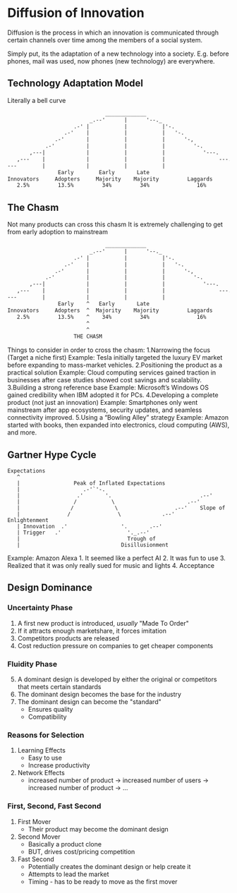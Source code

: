 # Diffusion of Innovation
Diffusion is the process in which an innovation is communicated through 
certain channels over time among the members of a social system.

Simply put, its the adaptation of a new technology into a society.
E.g. before phones, mail was used, now phones (new technology) are 
     everywhere.

## Technology Adaptation Model
Literally a bell curve

```txt
                               _____________
                          _.--'      |      '--._
                     .-' |           |           |'-.
                  .-'    |           |           |   '-.
               .-'       |           |           |      '-,
            .-'          |           |           |         '-.
       ,---|             |           |           |            '---.
   ,---    |             |           |           |                 ---.
---        |             |           |           |                     ---
                Early        Early       Late       
Innovators     Adopters     Majority    Majority         Laggards   
   2.5%         13.5%         34%         34%               16%
```

## The Chasm
Not many products can cross this chasm
It is extremely challenging to get from early adoption to mainstream
```txt
                               _____________
                          _.--'      |      '--._
                     .-' |           |           |'-.
                  .-'    |           |           |   '-.
               .-'       |           |           |      '-,
            .-'          |           |           |         '-.
       ,---|             |           |           |            '---.
   ,---    |             |           |           |                 ---.
---        |             |           |           |                     ---
                Early    ^   Early       Late       
Innovators     Adopters  ^  Majority    Majority         Laggards   
   2.5%         13.5%    ^    34%         34%               16%
                         ^
                         ^
                     THE CHASM
```

Things to consider in order to cross the chasm:
1.Narrowing the focus (Target a niche first)
    Example: Tesla initially targeted the luxury EV market before expanding 
             to mass-market vehicles.
2.Positioning the product as a practical solution
    Example: Cloud computing services gained traction in businesses after 
             case studies showed cost savings and scalability.
3.Building a strong reference base
    Example: Microsoft’s Windows OS gained credibility when IBM adopted it 
             for PCs.
4.Developing a complete product (not just an innovation)
    Example: Smartphones only went mainstream after app ecosystems, security 
             updates, and seamless connectivity improved.
5.Using a “Bowling Alley” strategy
    Example: Amazon started with books, then expanded into electronics, 
             cloud computing (AWS), and more.

## Gartner Hype Cycle

```
Expectations
   ^
   |                 Peak of Inflated Expectations
   |                    .-'`'-.
   |                  .'       '.                            .--'
   |                 /           \                       .--'
   |                /             \                  .--'    Slope of
   |               /               \             .--'        Enlightenment
   | Innovation  .'                 '.       .--'             
   | Trigger   .'                     '._.--'   
   |                                  Trough of
   |                                Disillusionment
```
Example: Amazon Alexa
        1. It seemed like a perfect AI
        2. It was fun to use
        3. Realized that it was only really sued for music and lights
        4. Acceptance

## Design Dominance

### Uncertainty Phase
1. A first new product is introduced, _usually_ "Made To Order"
2. If it attracts enough marketshare, it forces imitation
3. Competitors products are released
4. Cost reduction pressure on companies to get cheaper components

### Fluidity Phase
5. A dominant design is developed by either the original or competitors
   that meets certain standards
6. The dominant design becomes the base for the industry
7. The dominant design can become the "standard"
    - Ensures quality
    - Compatibility

### Reasons for Selection
1. Learning Effects
    - Easy to use
    - Increase productivity
2. Network Effects
    - increased number of product -> increased number of users -> 
      increased number of product -> ...

### First, Second, Fast Second
1. First Mover
    - Their product may become the dominant design
2. Second Mover
    - Basically a product clone
    - BUT, drives cost/pricing competition
3. Fast Second
    - Potentially creates the dominant design or help create it
    - Attempts to lead the market
    - Timing - has to be ready to move as the first mover







